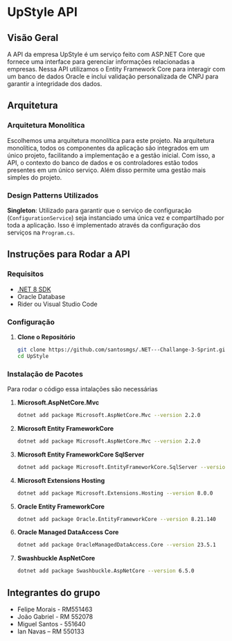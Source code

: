 # UpStyle API

## Visão Geral

A API da empresa UpStyle é um serviço feito com ASP.NET Core que fornece uma interface para gerenciar informações relacionadas a empresas. Nessa API utilizamos o Entity Framework Core para interagir com um banco de dados Oracle e inclui validação personalizada de CNPJ para garantir a integridade dos dados.

## Arquitetura

### Arquitetura Monolítica

Escolhemos uma arquitetura monolítica para este projeto. Na arquitetura monolítica, todos os componentes da aplicação são integrados em um único projeto, facilitando a implementação e a gestão inicial. Com isso, a API, o contexto do banco de dados e os controladores estão todos presentes em um único serviço. Além disso permite uma gestão mais simples do projeto.

### Design Patterns Utilizados

**Singleton**: Utilizado para garantir que o serviço de configuração (`ConfigurationService`) seja instanciado uma única vez e compartilhado por toda a aplicação. Isso é implementado através da configuração dos serviços na `Program.cs`.

## Instruções para Rodar a API

### Requisitos

- [.NET 8 SDK](https://dotnet.microsoft.com/download/dotnet/8.0)
- Oracle Database
- Rider ou Visual Studio Code

### Configuração

1. **Clone o Repositório**

   ```bash
   git clone https://github.com/santosmgs/.NET---Challange-3-Sprint.git
   cd UpStyle

### Instalação de Pacotes

Para rodar o código essa intalações são necessárias

1. **Microsoft.AspNetCore.Mvc**

   ```bash
   dotnet add package Microsoft.AspNetCore.Mvc --version 2.2.0
   ```

2. **Microsoft Entity FrameworkCore**

   ```bash
   dotnet add package Microsoft.AspNetCore.Mvc --version 2.2.0
   ```
   
3. **Microsoft Entity FrameworkCore SqlServer**
   ```bash
   dotnet add package Microsoft.EntityFrameworkCore.SqlServer --version 8.0.0
   ```
   
4. **Microsoft Extensions Hosting**
   ```bash
   dotnet add package Microsoft.Extensions.Hosting --version 8.0.0
   ```

5. **Oracle Entity FrameworkCore**
   ```bash
   dotnet add package Oracle.EntityFrameworkCore --version 8.21.140
   ```

6. **Oracle Managed DataAccess Core**
   ```bash
   dotnet add package OracleManagedDataAccess.Core --version 23.5.1
   ```

7. **Swashbuckle AspNetCore**
   ```bash
   dotnet add package Swashbuckle.AspNetCore --version 6.5.0
   ```

## Integrantes do grupo
- Felipe Morais - RM551463
- João Gabriel - RM 552078
- Miguel Santos - 551640
- Ian Navas – RM 550133
